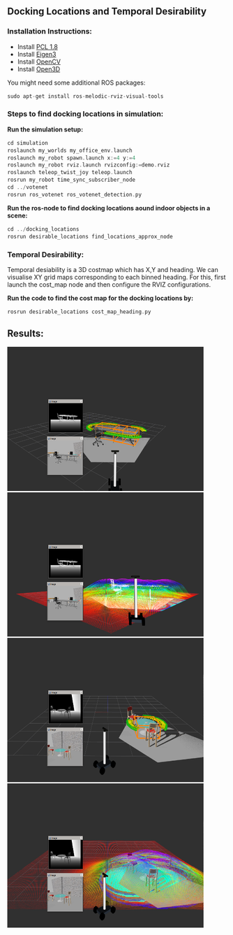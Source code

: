 ## Docking Locations and Temporal Desirability

### Installation Instructions:
- Install [PCL 1.8](https://pointclouds.org/downloads/)
- Install [Eigen3](https://ubuntu.pkgs.org/18.04/ubuntu-universe-amd64/libeigen3-dev_3.3.4-4_all.deb.html) 
- Install [OpenCV](https://docs.opencv.org/3.4.15/d7/d9f/tutorial_linux_install.html)
- Install [Open3D](http://www.open3d.org/docs/release/getting_started.html)

You might need some additional ROS packages:
```asm
sudo apt-get install ros-melodic-rviz-visual-tools 
```
### Steps to find docking locations in simulation:
**Run the simulation setup:**
```asm
cd simulation
roslaunch my_worlds my_office_env.launch
roslaunch my_robot spawn.launch x:=4 y:=4
roslaunch my_robot rviz.launch rvizconfig:=demo.rviz
roslaunch teleop_twist_joy teleop.launch
rosrun my_robot time_sync_subscriber_node
cd ../votenet
rosrun ros_votenet ros_votenet_detection.py
```
**Run the ros-node to find docking locations aound indoor objects in a scene:**
```asm
cd ../docking_locations
rosrun desirable_locations find_locations_approx_node 
```

### Temporal Desirability: 
Temporal desiability is a 3D costmap which has X,Y and heading. We can visualise XY grid maps corresponding to each binned heading. 
For this, first launch the cost_map node and then configure the RVIZ configurations.

**Run the code to find the cost map for the docking locations by:**
```asm
rosrun desirable_locations cost_map_heading.py
```


## Results:

<img src="../images/docking_locations/conference_docking.png" height="330" width="450"> <img src="../images/docking_locations/conference_costmap.png" height="330" width="450">
<img src="../images/docking_locations/round_docking.png" height="330" width="450"> <img src="../images/docking_locations/round_costmap.png" height="330" width="450">
